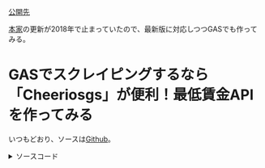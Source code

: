 [公開先](https://qiita.com/nomurasan/items/f157a03e83761b0920ec)

[本家](https://takaya1992.hatenablog.jp/entry/2017/04/06/022344)の更新が2018年で止まっていたので、最新版に対応しつつGASでも作ってみる。

# GASでスクレイピングするなら「Cheeriosgs」が便利！最低賃金APIを作ってみる

いつもどおり、ソースは[Github](https://github.com/shimajima-eiji/Hosting/blob/GAS-minimum_wage/set.gs#L3-L74)。

<details><summary>ソースコード</summary><div>
```
  /**
   * ユーザー定義
   */
  const years = [
    {
      name: "令和",
      start: 2019,
    },
  ];

  /**
   * データクレンジング
   */    
  function replaces ( str )
  {
    return getDate( str ).trim()
      .replace( / /g, "" )
      .replace( /　/g, "" )
      .replace( /\)/g, "" )
      .replace( /\(/g, "" )
      .replace( /[０-９]/g, function ( word )
      {
        return String.fromCharCode( word.charCodeAt( 0 ) - 0xFEE0 )
      } );
  }
  function getDate ( str )
  {
    // 日付でなければやらない
    if ( str.indexOf( "年" ) == -1 ) return str;

    // 年号を西暦に直す。
    var ad = -1;  // 元年分を減らしておくため-1
    years.forEach( function ( year )
    {
      if ( str.indexOf( year.name ) > -1 )
      {
        ad += year.start;
        str = str.replace( year.name, "" );
      }
    } );

    // 元年は1年
    str = str.replace( "元", 1 )

    // 西暦を算出して-でつなげる
    var split = str.split( "年" );  // 2桁以上の検出に対応
    return ( Number( split[ 0 ] ) + ad )
      + "-"
      + split[ 1 ].replace( "月", "-" ).replace( "日", "" );
  }

  /**
   * メイン
   */
  const URL = PropertiesService.getScriptProperties().getProperties().url;
  const content = UrlFetchApp.fetch( URL ).getContentText();
  const $ = Cheerio.load( content );

  var result = [];
  var pointer = -1;
  const EXCLUDE_COLUMN = 3; // 最初の行だけおかしなものがあるので除外
  const COLUMNS = 4;
  $( "td" ).each( function ( i, td )
  {
    if ( i < EXCLUDE_COLUMN ) return;
    if ( i % COLUMNS == EXCLUDE_COLUMN )
    {
      result.push( [] );
      pointer++;
    }
    result[ pointer ].push( replaces( $( td ).text() ) );
  } );
```
</div></details>

スクレイピングでつらいのは、スクレイピングの処理ではなく、取得したデータのクレンジング。
具体的には、

- 必要な部分の括り出し
- 不正な値やデータを取り除く、置き換える

これを如何に頑張らないかが重要だと考える。
pythonだととりあえずpandas辺りに入れてしまえ！となるがJavascriptにそこまで求めるのは酷だろうか。

## Cheeriogs
[公式](https://github.com/tani/cheeriogs)

使い方はCheerioと同じなのでJQueryでスクレイピングをしている人にとっては馴染みやすい。

## 当初案
[Github(History)](https://github.com/shimajima-eiji/Hosting/commit/334503222be20d519d5cc5d9fbf88e163c732da9#diff-210a8378ce33326115f9b72aea5adcb2R3-R96)。

<details><summary>ソースコード</summary><div>
```
  /**
   * ユーザー定義
   */
  var yearsname2ad = {
    "元年": 2019,
  };
  const PROPERTIES = PropertiesService.getScriptProperties().getProperties();

  /**
   * システムロジック
   */

  function __scraping ()
  {
    var html = UrlFetchApp.fetch( PROPERTIES.url ).getContentText( 'UTF-8' ).replace( /\r?\n/g, "" ).replace( /[０-９]/g, function ( word )
    {
      return String.fromCharCode( word.charCodeAt( 0 ) - 0xFEE0 )
    } );
    var start = "<tbody>";
    var end = "</tbody>";
    return __cut( html, start, end );
  }

  var __match = {
    tr: /\<tr \w(.*?)\<\/tr\>/g,
    td: /\<td \w(.*?)\<\/td\>/g,
    year: /[\d元](.*)年/g,
    month: /年\d(.*)月/g,
    day: /月\d(.*)日/g,
    run: function ( str, pattern ) { return str.match( __match[ pattern ] ) },
  }
  function __cut ( str, sep )
  {
    return str.substring( str.indexOf( sep ) + sep.length, str.length );
  }
  function __rsubstring ( str, sep )
  {
    return str.substring( 0, str.indexOf( sep ) );
  }

  function __getYMD ( str, pattern )
  {
    var tmp = __match.run( str, pattern )[ 0 ]

    switch ( pattern )
    {
      case "year":
        tmp = yearsname2ad[ tmp ];
        break;

      case "month":
      case "day":
        tmp = tmp.substring( 1, tmp.length - 1 );
        if ( tmp.length == 1 ) tmp = "0" + tmp;
        break;
    }
    return tmp;
  }
  function __getDate ( str )
  {
    var year = __getYMD( str, "year" );
    var month = __getYMD( str, "month" );
    var day = __getYMD( str, "day" );
    return year + "-" + month + "-" + day;
  }

  /**
   * メイン
   */

  var table = __scraping()
  //  var table = test()

  /**
   * データクレンジング
   */
  var tr_items = __match.run( table, "tr" );
  var td_items = tr_items.map( function ( tr )
  {
    var tds = __match.run( tr, "td" );
    return tds.map( function ( td )
    {
      var clean_td = __rsubstring( __cut( td, ">" ), "<" )
        .trim()
        .replace( / /g, "" )
        .replace( /　/g, "" )
        .replace( /\(/g, "" )
        .replace( /\)/g, "" )
        ;
      if ( clean_td.indexOf( "年" ) > -1 ) clean_td = __getDate( clean_td );
      return clean_td;
    } );
  } );
  td_items.shift();
```
</div></details>

このように、うまいパターンマッチングを考えるしか方法が思いつかなかった。

なお、`getDate`関連と`str.replace`をリファクタリングしているので、そこは目を瞑ってほしい。

# 動くもの
[Web版](https://shimajima-eiji.github.io/Hosting/man-month/)

![簡易人月シミュレーター.png](https://qiita-image-store.s3.ap-northeast-1.amazonaws.com/0/122800/89d1c099-d5ec-ae0a-e02b-b90f7cb319a4.png)

Chrome拡張機能にも対応している。

# 手引
[最低賃金APIを使って簡易人月計算機をChrome拡張機能で作ってみた](https://note.com/nomuragoro/n/nf11cbbaf8f96)
